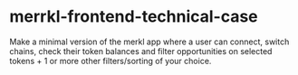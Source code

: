 # merrkl-frontend-technical-case
Make a minimal version of the merkl app where a user can connect, switch chains, check their token balances and filter opportunities on selected tokens + 1 or more other filters/sorting of your choice.
